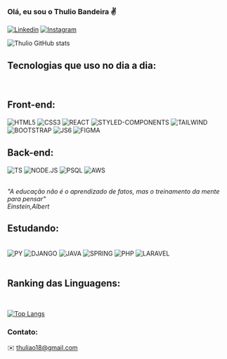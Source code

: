 ### Olá, eu sou o Thulio Bandeira ✌️

[![Linkedin](https://img.shields.io/badge/LinkedIn-0077B5?style=for-the-badge&logo=linkedin&logoColor=white)](https://www.linkedin.com/in/thuliobandeiradev/)
[![Instagram](https://img.shields.io/badge/Instagram-E4405F?style=for-the-badge&logo=instagram&logoColor=white)](https://www.instagram.com/__tobr/)

![Thulio GitHub stats](https://github-readme-stats.vercel.app/api?username=ThulioBandeira&show_icons=true&theme=dracula)

## Tecnologias que uso no dia a dia:

<div style= "display: inline_block"><br/>  
<h2>Front-end:</h2>
<img align='center'alt='HTML5'src='https://img.shields.io/badge/HTML5-E34F26?style=for-the-badge&logo=html5&logoColor=white
'>
<img align='center'alt='CSS3'src='https://img.shields.io/badge/CSS3-1572B6?style=for-the-badge&logo=css3&logoColor=white
'>
<img align='center'alt='REACT'src='https://img.shields.io/badge/React-20232A?style=for-the-badge&logo=react&logoColor=61DAFB
'>
<img align='center'alt='STYLED-COMPONENTS'src='https://img.shields.io/badge/styled--components-DB7093?style=for-the-badge&logo=styled-components&logoColor=white
'>
<img align='center'alt='TAILWIND'src='https://img.shields.io/badge/Tailwind_CSS-38B2AC?style=for-the-badge&logo=tailwind-css&logoColor=white
'>
<img align='center'alt='BOOTSTRAP'src='https://img.shields.io/badge/Bootstrap-563D7C?style=for-the-badge&logo=bootstrap&logoColor=white
'>
<img align='center'alt='JS6'src='https://img.shields.io/badge/JavaScript-F7DF1E?style=for-the-badge&logo=javascript&logoColor=black
'>
<img align='center'alt='FIGMA'src='https://img.shields.io/badge/Figma-F24E1E?style=for-the-badge&logo=figma&logoColor=white
'>
<h2>Back-end:</h2> 
<img align='center'alt='TS'src='https://img.shields.io/badge/TypeScript-007ACC?style=for-the-badge&logo=typescript&logoColor=white
'> 
<img align='center'alt='NODE.JS'src='https://img.shields.io/badge/Node.js-43853D?style=for-the-badge&logo=node.js&logoColor=white
'> 
<img align='center'alt='PSQL'src='https://img.shields.io/badge/PostgreSQL-316192?style=for-the-badge&logo=postgresql&logoColor=white
'>
<img align='center'alt='AWS'src='https://img.shields.io/badge/Amazon_AWS-232F3E?style=for-the-badge&logo=amazon-aws&logoColor=white
'>

</div><br/>

<p><cite>"A educação não é o aprendizado de fatos, mas o treinamento da mente para pensar" <br/>Einstein,Albert</cite></p>

## Estudando:
<div style='display: inline-block'></br> 
<img align='center'alt='PY'src='https://img.shields.io/badge/Python-14354C?style=for-the-badge&logo=python&logoColor=white
'>
<img align='center'alt='DJANGO'src='https://img.shields.io/badge/Django-092E20?style=for-the-badge&logo=django&logoColor=white
'>
<img align='center'alt='JAVA'src='https://img.shields.io/badge/Java-ED8B00?style=for-the-badge&logo=openjdk&logoColor=white
'>
<img align='center'alt='SPRING'src='https://img.shields.io/badge/Spring-6DB33F?style=for-the-badge&logo=spring&logoColor=white
'>
<img align='center'alt='PHP'src='https://img.shields.io/badge/PHP-777BB4?style=for-the-badge&logo=php&logoColor=white
'>
<img align='center'alt='LARAVEL'src='https://img.shields.io/badge/Laravel-FF2D20?style=for-the-badge&logo=laravel&logoColor=white
'>
</div>
</br>
</br>

## Ranking das Linguagens:

</br>

[![Top Langs](https://github-readme-stats.vercel.app/api/top-langs/?username=ThulioBandeira)](https://github.com/anuraghazra/github-readme-stats)


### Contato:
✉️ thuliao18@gmail.com
